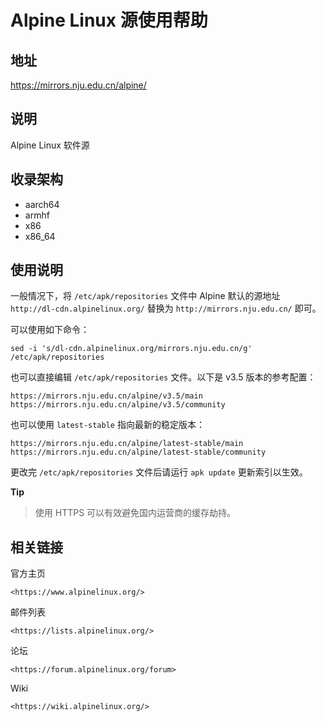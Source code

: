# Alpine Linux 源使用帮助

## 地址

<https://mirrors.nju.edu.cn/alpine/>

## 说明

Alpine Linux 软件源

## 收录架构

-   aarch64
-   armhf
-   x86
-   x86_64

## 使用说明

一般情况下，将 `/etc/apk/repositories`
文件中 Alpine 默认的源地址 `http://dl-cdn.alpinelinux.org/` 替换为
`http://mirrors.nju.edu.cn/` 即可。

可以使用如下命令：

    sed -i 's/dl-cdn.alpinelinux.org/mirrors.nju.edu.cn/g' /etc/apk/repositories

也可以直接编辑 `/etc/apk/repositories`
文件。以下是 v3.5 版本的参考配置：

    https://mirrors.nju.edu.cn/alpine/v3.5/main
    https://mirrors.nju.edu.cn/alpine/v3.5/community

也可以使用 `latest-stable` 指向最新的稳定版本：

    https://mirrors.nju.edu.cn/alpine/latest-stable/main
    https://mirrors.nju.edu.cn/alpine/latest-stable/community

更改完 `/etc/apk/repositories` 
文件后请运行 `apk update` 更新索引以生效。

**Tip**
> 使用 HTTPS 可以有效避免国内运营商的缓存劫持。

## 相关链接

官方主页

    <https://www.alpinelinux.org/>

邮件列表

    <https://lists.alpinelinux.org/>

论坛

    <https://forum.alpinelinux.org/forum>

Wiki

    <https://wiki.alpinelinux.org/>
